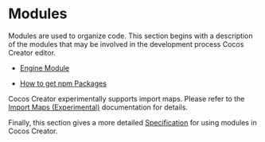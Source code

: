 # Modules

Modules are used to organize code. This section begins with a description of the modules that may be involved in the development process Cocos Creator editor.

- [Engine Module](./engine.md)

- [How to get npm Packages](./config.md)

Cocos Creator experimentally supports import maps. Please refer to the [Import Maps (Experimental)](./import-map.md) documentation for details.

Finally, this section gives a more detailed [Specification](./spec.md) for using modules in Cocos Creator.
